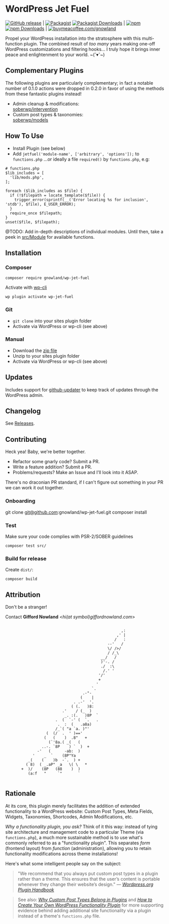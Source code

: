 # WordPress Jet Fuel #
[![GitHub release](https://img.shields.io/github/release/gnowland/wp-jet-fuel.svg?style=flat-square)](https://github.com/gnowland/wp-jet-fuel/releases)
|
[![Packagist](https://img.shields.io/packagist/v/gnowland/wp-jet-fuel.svg?style=flat-square)](https://packagist.org/packages/gnowland/wp-jet-fuel)
[![Packagist Downloads](https://img.shields.io/packagist/dt/gnowland/wp-jet-fuel.svg?style=flat-square)](https://packagist.org/packages/gnowland/wp-jet-fuel)
|
[![npm](https://img.shields.io/npm/v/wp-jet-fuel.svg?style=flat-square)](https://www.npmjs.com/package/wp-jet-fuel)
[![npm Downloads](https://img.shields.io/npm/dt/wp-jet-fuel.svg?style=flat-square)](https://www.npmjs.com/package/wp-jet-fuel)
|
[![buymeacoffee.com/gnowland](https://img.shields.io/badge/Buy%20Me%20A%20Coffee-donate-yellow.svg?style=flat-square)](https://www.buymeacoffee.com/gnowland)


Propel your WordPress installation into the stratosphere with this multi-function plugin. The combined result of *too many* years making one-off WordPress customizations and filtering hooks... I truly hope it brings inner peace and enlightenment to your world. ~(˘▾˘~)

## Complementary Plugins ##

The following plugins are particularly complementary; in fact a notable number of 0.1.0 actions were dropped in 0.2.0 in favor of using the methods from these fantastic plugins instead!

* Admin cleanup &amp; modifications:<br>[soberwp/intervention](https://github.com/soberwp/intervention)
* Custom post types &amp; taxonomies:<br>[soberwp/models](https://github.com/soberwp/models)

## How To Use ##

* Install Plugin (see below)
* Add `jetfuel('module-name', ['arbitrary', 'options']);` to `functions.php` ...or ideally a file `required()` by `functions.php`, e.g:

```shell
# functions.php
$lib_includes = [
  'lib/mods.php',
];

foreach ($lib_includes as $file) {
  if (!$filepath = locate_template($file)) {
    trigger_error(sprintf(__('Error locating %s for inclusion', 'stdb'), $file), E_USER_ERROR);
  }
  require_once $filepath;
}
unset($file, $filepath);
```
    
@TODO: Add in-depth descriptions of individual modules. Until then, take a peek in [src/Module](src/Module) for available functions.

## Installation ##

### Composer ###

```shell
composer require gnowland/wp-jet-fuel
```

Activate with [wp-cli](http://wp-cli.org/)

```shell
wp plugin activate wp-jet-fuel
```

### Git ###

* `git clone` into your sites plugin folder
* Activate via WordPress or wp-cli (see above)

### Manual ###

* Download the [zip file](https://github.com/gnowland/wp-jet-fuel/archive/master.zip)
* Unzip to your sites plugin folder
* Activate via WordPress or wp-cli (see above)

## Updates ##

Includes support for [github-updater](https://github.com/afragen/github-updater) to keep track of updates through the WordPress admin.

## Changelog ##

See [Releases](https://github.com/gnowland/wp-jet-fuel/releases).

## Contributing ##

Heck yea! Baby, we're better together.

* Refactor some gnarly code? Submit a PR.
* Write a feature addition? Submit a PR.
* Problems/requests? Make an Issue and I'll look into it ASAP.

There's no draconian PR standard, if I can't figure out something in your PR we can work it out together.

### Onboarding ###

git clone git@github.com:gnowland/wp-jet-fuel.git
composer install

### Test ###

Make sure your code complies with PSR-2/SOBER guidelines

```shell
composer test src/
```

### Build for release ###

Create `dist/`:

```shell
composer build
```

## Attribution ##

Don't be a stranger!

Contact **Gifford Nowland** <*hi(at symbol)giffordnowland.com*>

```ascii

                                                   ,:
                                                 ,' |
                                                /   :
                                             --'   /
                                             \/ />/
                                             / /_\
                                          __/   /
                                          )'-. /
                                          ./  :\
                                           /.' '
                                         '/'
                                         +
                                        '
                                      `.
                                  .-"-
                                 (    |
                              . .-'  '.
                             ( (.   )8:
                         .'    / (_  )
                          _. :(.   )8P  `
                      .  (  `-' (  `.   .
                       .  :  (   .a8a)
                      /_`( "a `a. )"'
                  (  (/  .  ' )=='
                 (   (    )  .8"   +
                   (`'8a.( _(   (
                ..-. `8P    ) `  )  +
              -'   (      -ab:  )
            '    _  `    (8P"Ya
          _(    (    )b  -`.  ) +
         ( 8)  ( _.aP" _a   \( \   *
       +  )/    (8P   (88    )  )
          (a:f   "     `"       `


```

## Rationale ##

At its core, this plugin merely facilitates the addition of extended functionality to a WordPress website: Custom Post Types, Meta Fields, Widgets, Taxonomies, Shortcodes, Admin Modifications, etc.

*Why a functionality plugin, you ask?* Think of it this way: instead of tying site architecture and management code to a particular Theme (via `functions.php`), a much more sustainable method is to use what's commonly referred to as a "functionality plugin". This separates *form* (frontend layout) from *function* (administration), allowing you to retain functionality modifications across theme installations!

Here's what some intelligent people say on the subject:
> "We recommend that you always put custom post types in a plugin rather than a theme. This ensures that the user’s content is portable whenever they change their website’s design." &mdash; _[Wordpress.org Plugin Handbook](https://developer.wordpress.org/plugins/custom-post-types-and-taxonomies/registering-custom-post-types/)_

> See also: _[Why Custom Post Types Belong in Plugins](http://justintadlock.com/archives/2013/09/14/why-custom-post-types-belong-in-plugins)_ and _[How to Create Your Own WordPress Functionality Plugin](http://wpcandy.com/teaches/how-to-create-a-functionality-plugin)_ for more supporting evidence behind adding additional site functionality via a plugin instead of a theme's `functions.php` file.
